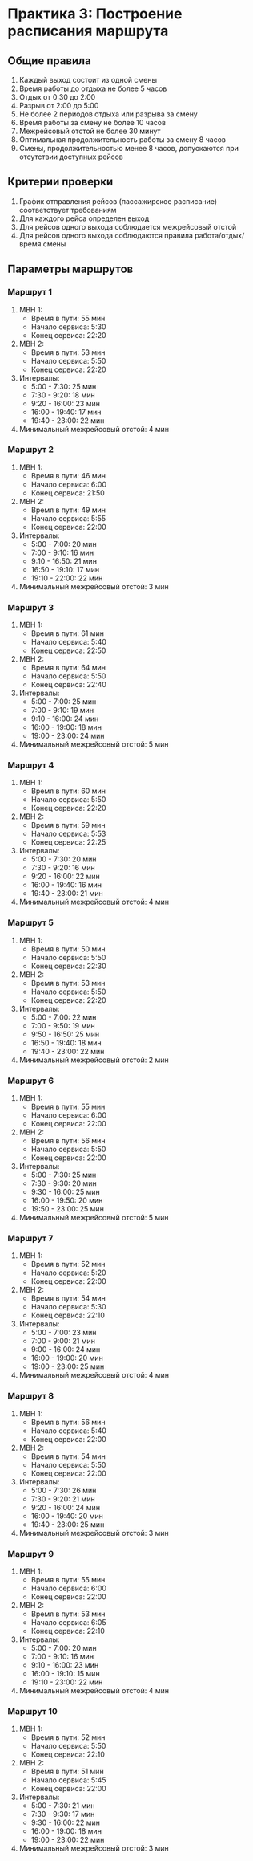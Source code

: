 # Практика 3: Построение расписания маршрута

## Общие правила
1. Каждый выход состоит из одной смены
2. Время работы до отдыха не более 5 часов
3. Отдых от 0:30 до 2:00
4. Разрыв от 2:00 до 5:00
5. Не более 2 периодов отдыха или разрыва за смену
6. Время работы за смену не более 10 часов
7. Межрейсовый отстой не более 30 минут
8. Оптимальная продолжительность работы за смену 8 часов
9. Смены, продолжительностью менее 8 часов, допускаются при отсутствии доступных рейсов

## Критерии проверки
1. График отправления рейсов (пассажирское расписание) соответствует требованиям
2. Для каждого рейса определен выход
3. Для рейсов одного выхода соблюдается межрейсовый отстой
4. Для рейсов одного выхода соблюдаются правила работа/отдых/время смены

## Параметры маршрутов
### Маршрут 1
1. МВН 1:
    * Время в пути: 55 мин
    * Начало сервиса: 5:30
    * Конец сервиса: 22:20
2. МВН 2:
    * Время в пути: 53 мин
    * Начало сервиса: 5:50
    * Конец сервиса: 22:20
4. Интервалы:
    * 5:00 - 7:30: 25 мин
    * 7:30 - 9:20: 18 мин
    * 9:20 - 16:00: 23 мин
    * 16:00 - 19:40: 17 мин
    * 19:40 - 23:00: 22 мин
5. Минимальный межрейсовый отстой: 4 мин
### Маршрут 2
1. МВН 1:
    * Время в пути: 46 мин
    * Начало сервиса: 6:00
    * Конец сервиса: 21:50
2. МВН 2:
    * Время в пути: 49 мин
    * Начало сервиса: 5:55
    * Конец сервиса: 22:00
4. Интервалы:
    * 5:00 - 7:00: 20 мин
    * 7:00 - 9:10: 16 мин
    * 9:10 - 16:50: 21 мин
    * 16:50 - 19:10: 17 мин
    * 19:10 - 22:00: 22 мин
5. Минимальный межрейсовый отстой: 3 мин
### Маршрут 3
1. МВН 1:
    * Время в пути: 61 мин
    * Начало сервиса: 5:40
    * Конец сервиса: 22:50
2. МВН 2:
    * Время в пути: 64 мин
    * Начало сервиса: 5:50
    * Конец сервиса: 22:40
4. Интервалы:
    * 5:00 - 7:00: 25 мин
    * 7:00 - 9:10: 19 мин
    * 9:10 - 16:00: 24 мин
    * 16:00 - 19:00: 18 мин
    * 19:00 - 23:00: 24 мин
5. Минимальный межрейсовый отстой: 5 мин
### Маршрут 4
1. МВН 1:
    * Время в пути: 60 мин
    * Начало сервиса: 5:50
    * Конец сервиса: 22:20
2. МВН 2:
    * Время в пути: 59 мин
    * Начало сервиса: 5:53
    * Конец сервиса: 22:25
4. Интервалы:
    * 5:00 - 7:30: 20 мин
    * 7:30 - 9:20: 16 мин
    * 9:20 - 16:00: 22 мин
    * 16:00 - 19:40: 16 мин
    * 19:40 - 23:00: 21 мин
5. Минимальный межрейсовый отстой: 4 мин
### Маршрут 5
1. МВН 1:
    * Время в пути: 50 мин
    * Начало сервиса: 5:50
    * Конец сервиса: 22:30
2. МВН 2:
    * Время в пути: 53 мин
    * Начало сервиса: 5:50
    * Конец сервиса: 22:20
4. Интервалы:
    * 5:00 - 7:00: 22 мин
    * 7:00 - 9:50: 19 мин
    * 9:50 - 16:50: 25 мин
    * 16:50 - 19:40: 18 мин
    * 19:40 - 23:00: 22 мин
5. Минимальный межрейсовый отстой: 2 мин
### Маршрут 6
1. МВН 1:
    * Время в пути: 55 мин
    * Начало сервиса: 6:00
    * Конец сервиса: 22:00
2. МВН 2:
    * Время в пути: 56 мин
    * Начало сервиса: 5:50
    * Конец сервиса: 22:00
4. Интервалы:
    * 5:00 - 7:30: 25 мин
    * 7:30 - 9:30: 20 мин
    * 9:30 - 16:00: 25 мин
    * 16:00 - 19:50: 20 мин
    * 19:50 - 23:00: 25 мин
5. Минимальный межрейсовый отстой: 5 мин
### Маршрут 7
1. МВН 1:
    * Время в пути: 52 мин
    * Начало сервиса: 5:20
    * Конец сервиса: 22:00
2. МВН 2:
    * Время в пути: 54 мин
    * Начало сервиса: 5:30
    * Конец сервиса: 22:10
4. Интервалы:
    * 5:00 - 7:00: 23 мин
    * 7:00 - 9:00: 21 мин
    * 9:00 - 16:00: 24 мин
    * 16:00 - 19:00: 20 мин
    * 19:00 - 23:00: 25 мин
5. Минимальный межрейсовый отстой: 4 мин
### Маршрут 8
1. МВН 1:
    * Время в пути: 56 мин
    * Начало сервиса: 5:40
    * Конец сервиса: 22:00
2. МВН 2:
    * Время в пути: 54 мин
    * Начало сервиса: 5:50
    * Конец сервиса: 22:00
4. Интервалы:
    * 5:00 - 7:30: 26 мин
    * 7:30 - 9:20: 21 мин
    * 9:20 - 16:00: 24 мин
    * 16:00 - 19:40: 20 мин
    * 19:40 - 23:00: 25 мин
5. Минимальный межрейсовый отстой: 3 мин
### Маршрут 9
1. МВН 1:
    * Время в пути: 55 мин
    * Начало сервиса: 6:00
    * Конец сервиса: 22:00
2. МВН 2:
    * Время в пути: 53 мин
    * Начало сервиса: 6:05
    * Конец сервиса: 22:10
4. Интервалы:
    * 5:00 - 7:00: 20 мин
    * 7:00 - 9:10: 16 мин
    * 9:10 - 16:00: 23 мин
    * 16:00 - 19:10: 15 мин
    * 19:10 - 23:00: 22 мин
5. Минимальный межрейсовый отстой: 4 мин
### Маршрут 10
1. МВН 1:
    * Время в пути: 52 мин
    * Начало сервиса: 5:50
    * Конец сервиса: 22:10
2. МВН 2:
    * Время в пути: 51 мин
    * Начало сервиса: 5:45
    * Конец сервиса: 22:00
4. Интервалы:
    * 5:00 - 7:30: 21 мин
    * 7:30 - 9:30: 17 мин
    * 9:30 - 16:00: 22 мин
    * 16:00 - 19:00: 18 мин
    * 19:00 - 23:00: 22 мин
5. Минимальный межрейсовый отстой: 3 мин

